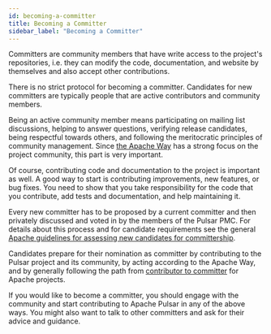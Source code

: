 ```yaml
---
id: becoming-a-committer
title: Becoming a Committer
sidebar_label: "Becoming a Committer"
---
```


Committers are community members that have write access to the project's repositories, i.e. they can modify the code, documentation, and website by themselves and also accept other contributions.

There is no strict protocol for becoming a committer. Candidates for new committers are typically people that are active contributors and community members.

Being an active community member means participating on mailing list discussions, helping to answer questions, verifying release candidates, being respectful towards others, and following the meritocratic principles of community management. Since [the Apache Way](https://www.apache.org/theapacheway/index.html) has a strong focus on the project community, this part is very important.

Of course, contributing code and documentation to the project is important as well. A good way to start is contributing improvements, new features, or bug fixes. You need to show that you take responsibility for the code that you contribute, add tests and documentation, and help maintaining it.

Every new committer has to be proposed by a current committer and then privately discussed and voted in by the members of the Pulsar PMC. For details about this process and for candidate requirements see the general [Apache guidelines for assessing new candidates for committership](https://community.apache.org/newcommitter.html).

Candidates prepare for their nomination as committer by contributing to the Pulsar project and its community, by acting according to the Apache Way, and by generally following the path from [contributor to committer](https://community.apache.org/contributors/) for Apache projects.

If you would like to become a committer, you should engage with the community and start contributing to Apache Pulsar in any of the above ways. You might also want to talk to other committers and ask for their advice and guidance.
